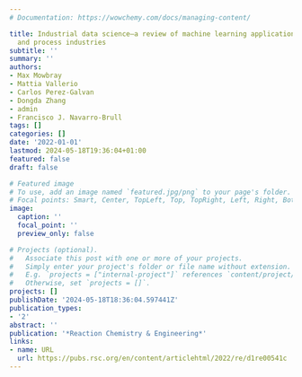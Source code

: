 ```yaml
---
# Documentation: https://wowchemy.com/docs/managing-content/

title: Industrial data science–a review of machine learning applications for chemical
  and process industries
subtitle: ''
summary: ''
authors:
- Max Mowbray
- Mattia Vallerio
- Carlos Perez-Galvan
- Dongda Zhang
- admin
- Francisco J. Navarro-Brull
tags: []
categories: []
date: '2022-01-01'
lastmod: 2024-05-18T19:36:04+01:00
featured: false
draft: false

# Featured image
# To use, add an image named `featured.jpg/png` to your page's folder.
# Focal points: Smart, Center, TopLeft, Top, TopRight, Left, Right, BottomLeft, Bottom, BottomRight.
image:
  caption: ''
  focal_point: ''
  preview_only: false

# Projects (optional).
#   Associate this post with one or more of your projects.
#   Simply enter your project's folder or file name without extension.
#   E.g. `projects = ["internal-project"]` references `content/project/deep-learning/index.md`.
#   Otherwise, set `projects = []`.
projects: []
publishDate: '2024-05-18T18:36:04.597441Z'
publication_types:
- '2'
abstract: ''
publication: '*Reaction Chemistry & Engineering*'
links:
- name: URL
  url: https://pubs.rsc.org/en/content/articlehtml/2022/re/d1re00541c
---
```

